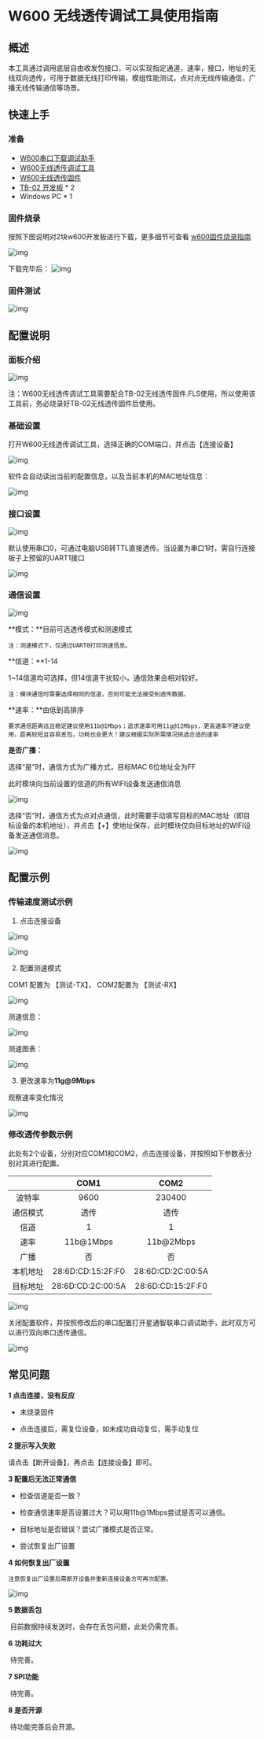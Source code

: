 # W600 无线透传调试工具使用指南

## 概述

本工具通过调用底层自由收发包接口，可以实现指定通道，速率，接口，地址的无线双向透传，可用于数据无线打印传输，模组性能测试，点对点无线传输通信，广播无线传输通信等场景。

## 快速上手

### 准备


* [W600串口下载调试助手](http://download1.thingsturn.com/tool/%E6%98%9F%E9%80%9A%E6%99%BA%E8%81%94%E4%B8%B2%E5%8F%A3%E8%B0%83%E8%AF%95%E4%B8%8B%E8%BD%BD%E5%8A%A9%E6%89%8B.7z)
* [W600无线透传调试工具](http://download1.thingsturn.com/tool/ThingsTurn_Wireless_Config_Tools.7z)
* [W600无线透传固件](http://download1.thingsturn.com/firmware/thingsturn_tb02_firmware_20190821.fls)
* [TB-02 开发板](http://shop.thingsturn.com)  * 2
* Windows PC * 1
### 固件烧录

按照下图说明对2块w600开发板进行下载，更多细节可查看 [w600固件烧录指南](http://w600.thingsturn.com/?p=app/download.md)

![img](../.assets/app/trans/image4.png) 

下载完毕后：
![img](../.assets/app/trans/image5.png) 

### 固件测试

![img](../.assets/app/trans/image6.png)

## 配置说明

### 面板介绍

![img](../.assets/app/trans/image7.png) 

注：W600无线透传调试工具需要配合TB-02无线透传固件.FLS使用，所以使用该工具前，务必烧录好TB-02无线透传固件后使用。

### 基础设置

打开W600无线透传调试工具，选择正确的COM端口，并点击【连接设备】

![img](../.assets/app/trans/image8.png) 

软件会自动读出当前的配置信息，以及当前本机的MAC地址信息：

![img](../.assets/app/trans/image9.png) 

 

### 接口设置

![img](../.assets/app/trans/image11.png) 

默认使用串口0，可通过电脑USB转TTL直接透传。当设置为串口1时，需自行连接板子上预留的UART1接口

![img](../.assets/app/trans/image12.png) 

### 通信设置

![img](../.assets/app/trans/image13.png) 

**模式：**目前可选透传模式和测速模式

`注：测速模式下，仅通过UART0打印测速信息。`

**信道：**1-14 

1~14信道均可选择，但14信道干扰较小，通信效果会相对较好。

`注：模块通信时需要选择相同的信道，否则可能无法接受到透传数据。`

**速率：**由低到高排序

`要求通信距离远且稳定建议使用11b@1Mbps；追求速率可用11g@12Mbps，更高速率不建议使用，距离较短且容易丢包，功耗也会更大！建议根据实际所需情况挑选合适的速率`

**是否广播：**

选择“是”时，通信方式为广播方式，目标MAC  6位地址全为FF

此时模块向当前设置的信道的所有WIFI设备发送通信消息

![img](../.assets/app/trans/image14.png) 

选择“否”时，通信方式为点对点通信，此时需要手动填写目标的MAC地址（即目标设备的本机地址），并点击【+】使地址保存，此时模块仅向目标地址的WIFI设备发送通信消息。

![img](../.assets/app/trans/image15.png) 

## 配置示例

### 传输速度测试示例

1. 点击连接设备

![img](../.assets/app/trans/image16.png) 

![img](../.assets/app/trans/image17.png) 

2. 配置测速模式

COM1 配置为 【测试-TX】， COM2配置为 【测试-RX】

![img](../.assets/app/trans/image18.png) 

测速信息：

![img](../.assets/app/trans/image19.png) 

测速图表：

![img](../.assets/app/trans/image20.png) 

3. 更改速率为**11g@9Mbps**

观察速率变化情况

![img](../.assets/app/trans/image21.png) 

###  修改透传参数示例

此处有2个设备，分别对应COM1和COM2，点击连接设备，并按照如下参数表分别对其进行配置。

|          |       COM1        |       COM2        |
| :------: | :---------------: | :---------------: |
|  波特率  |       9600        |      230400       |
| 通信模式 |       透传        |       透传        |
|   信道   |         1         |         1         |
|   速率   |     11b@1Mbps     |     11b@2Mbps     |
|   广播   |        否         |        否         |
| 本机地址 | 28:6D:CD:15:2F:F0 | 28:6D:CD:2C:00:5A |
| 目标地址 | 28:6D:CD:2C:00:5A | 28:6D:CD:15:2F:F0 |

![img](../.assets/app/trans/image26.png) 

关闭配置软件，并按照修改后的串口配置打开星通智联串口调试助手，此时双方可以进行双向串口透传通信。

![img](../.assets/app/trans/image28.png) 



## 常见问题

**1 点击连接，没有反应**

*   未烧录固件

*   点击连接后，需复位设备，如未成功自动复位，需手动复位

**2 提示写入失败**  

请点击【断开设备】，再点击【连接设备】即可。 

**3 配置后无法正常通信** 

*   检查信道是否一致？

*   检查通信速率是否设置过大？可以用11b@1Mbps尝试是否可以通信。

*   目标地址是否错误？尝试广播模式是否正常。

*   尝试恢复出厂设置

**4 如何恢复出厂设置** 

​	`注意恢复出厂设置后需断开设备并重新连接设备方可再次配置。`

![img](../.assets/app/trans/image25.png) 

**5 数据丢包** 

​	目前数据持续发送时，会存在丢包问题，此处仍需完善。

**6 功耗过大** 

​	待完善。

**7 SPI功能** 

​	待完善。

**8 是否开源** 

​	待功能完善后会开源。





